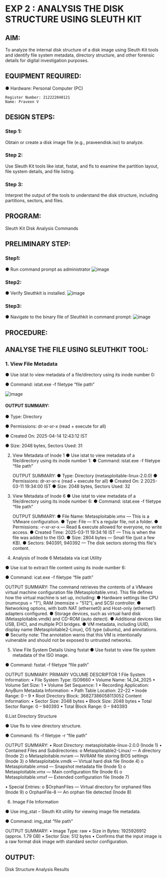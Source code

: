 # EXP 2 : ANALYSIS THE DISK STRUCTURE USING SLEUTH KIT

## AIM:
To analyze the internal disk structure of a disk image using Sleuth Kit tools and identify file system metadata, directory structure, and other forensic details for digital investigation purposes.

## EQUIPMENT REQUIRED:
  ●	Hardware: Personal Computer (PC)

```
Register Number: 212222040121
Name: Praveen V
```

## DESIGN STEPS:
### Step 1:

Obtain or create a disk image file (e.g., praveendisk.iso) to analyze. 

### Step 2:
Use Sleuth Kit tools like istat, fsstat, and fls to examine the partition layout, file system details, and file listing.

### Step 3:
Interpret the output of the tools to understand the disk structure, including partitions, sectors, and files.

## PROGRAM:
Sleuth Kit Disk Analysis Commands
## PRELIMINARY STEP:
### Step1:

  ●	Run command prompt as administrator
  ![image](https://github.com/user-attachments/assets/c6e03690-2da1-453d-96c4-30dc60274c1d)

### Step2:

  ●	Verify Sleuthkit is installed.
  ![image](https://github.com/user-attachments/assets/504edd66-9700-490f-b6c5-878d5ccba681)

### Step3:

  ●	Navigate to the binary file of Sleuthkit in command prompt: 
  ![image](https://github.com/user-attachments/assets/5e792732-51f0-4b7f-b299-cc21699104e8)

## PROCEDURE:
## ANALYSE THE FILE USING SLEUTHKIT TOOL:

### 1. View File Metadata
  ●	Use istat to view metadata of a file/directory using its inode number 0:
  
  ●	Command:  istat.exe -f filetype “file path” <inode number>
  
  ![image](https://github.com/user-attachments/assets/39128d45-4178-478e-857b-d6ad4a927c59)
  #### OUTPUT SUMMARY:
  ●	Type: Directory
  
  ●	Permissions: dr-xr-xr-x (read + execute for all)
  
  ●	Created On: 2025-04-14 12:43:12 IST
  
  ●	Size: 2048 bytes, Sectors Used: 31

  
2. View Metadata of Inode 1
●	Use istat to view metadata of a file/directory using its inode number 1:
●	Command:  istat.exe -f filetype “file path” <inode number>

   OUTPUT SUMMARY:
●	Type: Directory (metasploitable-linux-2.0.0)
●	Permissions: dr-xr-xr-x (read + execute for all)
●	Created On: 2 2025-03-11 19:34:00 IST
●	Size: 2048 bytes, Sectors Used: 32
3. View Metadata of Inode 6
●	Use istat to view metadata of a file/directory using its inode number 6:
●	Command:  istat.exe -f filetype “file path” <inode number>


   OUTPUT SUMMARY:
●	File Name: Metasploitable.vmx — This is a VMware configuration.
●	Type: File — It's a regular file, not a folder.
●	Permissions: -r-xr-xr-x — Read & execute allowed for everyone, no write access.
●	Created Time: 2025-03-11 19:34:16 IST — This is when the file was added to the ISO.
●	Size: 2804 bytes — Small file (just a few KB).
●	Sectors: 940391, 940392 — The disk sectors storing this file's content.

4. Analysis of Inode 6 Metadata via icat Utility

●	Use icat to extract file content using its inode number 6:

●	Command:  icat.exe -f filetype “file path” <inode number>






OUTPUT SUMMARY:
The command retrieves the contents of a VMware virtual machine configuration                      file (Metasploitable.vmx). This file defines how the virtual machine is set up,   including:
●	Hardware settings like CPU (numvcpus = "1"), RAM (memsize = "512"), and SCSI controller.
●	Networking options, with both NAT (ethernet0) and Host-only (ethernet1) adapters configured.
●	Storage devices, such as virtual hard disk (Metasploitable.vmdk) and CD-ROM (auto detect).
●	Additional devices like USB, EHCI, and multiple PCI bridges.
●	VM metadata, including UUID, display name (Metasploitable2-Linux), OS type (ubuntu), and annotations.
●	Security note: The annotation warns that this VM is intentionally vulnerable and should not be exposed to untrusted networks.





5. View File System Details Using fsstat
●	Use fsstat to view file system metadata of the ISO image.

●	Command:  fsstat -f filetype “file path”


OUTPUT SUMMARY:
 PRIMARY VOLUME DESCRIPTOR 1
 File System Information:
•	File System Type: ISO9660
•	Volume Name: 14_04_2025
•	Volume Set Size: 1
•	Volume Set Sequence: 1
•	Recording Application: AnyBurn
   Metadata Information:
•	Path Table Location: 22–22
•	Inode Range: 0 – 9
•	Root Directory Block: 36827386058113052
    Content Information:
•	Sector Size: 2048 bytes
•	Block Size: 2048 bytes
•	Total Sector Range: 0 – 940393
•	Total Block Range: 0 – 940393

6.List Directory Structure

●	Use fls to view directory structure.

●	Command:  fls -f filetype -r  “file path”

OUTPUT SUMMARY:
•	Root Directory: metasploitable-linux-2.0.0 (Inode 1)
•	Contained Files and Subdirectories:
o	Metasploitable2-Linux/ — A directory (Inode 2)
o	Metasploitable.nvram — NVRAM file storing BIOS settings (Inode 3)
o	Metasploitable.vmdk — Virtual hard disk file (Inode 4)
o	Metasploitable.vmsd — Snapshot metadata file (Inode 5)
o	Metasploitable.vmx — Main configuration file (Inode 6)
o	Metasploitable.vmxf — Extended configuration file (Inode 7)

•	Special Entries:
o	$OrphanFiles — Virtual directory for orphaned files (Inode 9)
o	OrphanFile-8 — An orphan file detected (Inode 8)

6. Image File Information

●	Use img_stat – Sleuth Kit utility for viewing image file metadata.

●	Command:  img_stat  “file path”


OUTPUT SUMMARY:
•	Image Type: raw
•	Size in Bytes: 1925926912 (approx. 1.79 GB)
•	Sector Size: 512 bytes
•	Confirms that the input image is a raw format disk image with standard sector configuration.


## OUTPUT:
Disk Structure Analysis Results
